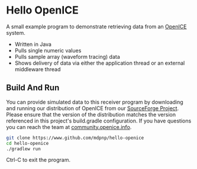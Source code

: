 Hello OpenICE
=========

A small example program to demonstrate retrieving data from an [OpenICE](http://mdpnp.sourceforge.net) system.

  - Written in Java
  - Pulls single numeric values
  - Pulls sample array (waveform tracing) data
  - Shows delivery of data via either the application thread or an external middleware thread

Build And Run
--------------

You can provide simulated data to this receiver program by downloading and running our
distribution of OpenICE from our [SourceForge Project](https://sourceforge.net/projects/mdpnp/files/Interoperability%20Lab/).
Please ensure that the version of the distribution matches the version referenced in this project's build.gradle
configuration.  If you have questions you can reach the team at [community.openice.info](http://community.openice.info).

```sh
git clone https://www.github.com/mdpnp/hello-openice
cd hello-openice
./gradlew run
```

Ctrl-C to exit the program.


